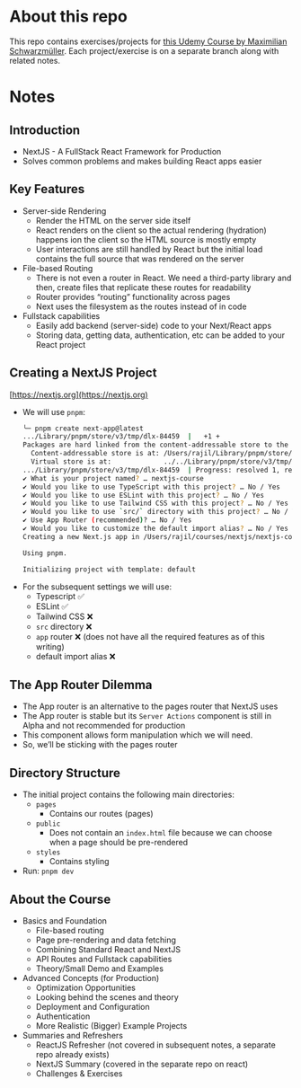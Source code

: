 # About this repo

This repo contains exercises/projects for [this Udemy Course by Maximilian Schwarzmüller](https://www.udemy.com/course/nextjs-react-the-complete-guide/). Each project/exercise is on a separate branch along with related notes.

# Notes

## Introduction

- NextJS - A FullStack React Framework for Production
- Solves common problems and makes building React apps easier

## Key Features

- Server-side Rendering
  - Render the HTML on the server side itself
  - React renders on the client so the actual rendering (hydration) happens ion the client so the HTML source is mostly empty
  - User interactions are still handled by React but the initial load contains the full source that was rendered on the server
- File-based Routing
  - There is not even a router in React. We need a third-party library and then, create files that replicate these routes for readability
  - Router provides “routing” functionality across pages
  - Next uses the filesystem as the routes instead of in code
- Fullstack capabilities
  - Easily add backend (server-side) code to your Next/React apps
  - Storing data, getting data, authentication, etc can be added to your React project

## Creating a NextJS Project

[https://nextjs.org](https://nextjs.org)

- We will use `pnpm`:
  ```bash
  ╰─ pnpm create next-app@latest
  .../Library/pnpm/store/v3/tmp/dlx-84459  |   +1 +
  Packages are hard linked from the content-addressable store to the virtual store.
    Content-addressable store is at: /Users/rajil/Library/pnpm/store/v3
    Virtual store is at:             ../../Library/pnpm/store/v3/tmp/dlx-84459/node_modules/.pnpm
  .../Library/pnpm/store/v3/tmp/dlx-84459  | Progress: resolved 1, reused 0, downloaded 1, added 1, done
  ✔ What is your project named? … nextjs-course
  ✔ Would you like to use TypeScript with this project? … No / Yes
  ✔ Would you like to use ESLint with this project? … No / Yes
  ✔ Would you like to use Tailwind CSS with this project? … No / Yes
  ✔ Would you like to use `src/` directory with this project? … No / Yes
  ✔ Use App Router (recommended)? … No / Yes
  ✔ Would you like to customize the default import alias? … No / Yes
  Creating a new Next.js app in /Users/rajil/courses/nextjs/nextjs-course.

  Using pnpm.

  Initializing project with template: default
  ```
- For the subsequent settings we will use:
  - Typescript ✅
  - ESLint ✅
  - Tailwind CSS ❌
  - `src` directory ❌
  - `app` router ❌ (does not have all the required features as of this writing)
  - default import alias ❌

## The App Router Dilemma

- The App router is an alternative to the pages router that NextJS uses
- The App router is stable but its `Server Actions` component is still in Alpha and not recommended for production
- This component allows form manipulation which we will need.
- So, we’ll be sticking with the pages router

## Directory Structure

- The initial project contains the following main directories:
  - `pages`
    - Contains our routes (pages)
  - `public`
    - Does not contain an `index.html` file because we can choose when a page should be pre-rendered
  - `styles`
    - Contains styling
- Run:
  `pnpm dev`

## About the Course

- Basics and Foundation
  - File-based routing
  - Page pre-rendering and data fetching
  - Combining Standard React and NextJS
  - API Routes and Fullstack capabilities
  - Theory/Small Demo and Examples
- Advanced Concepts (for Production)
  - Optimization Opportunities
  - Looking behind the scenes and theory
  - Deployment and Configuration
  - Authentication
  - More Realistic (Bigger) Example Projects
- Summaries and Refreshers
  - ReactJS Refresher (not covered in subsequent notes, a separate repo already exists)
  - NextJS Summary (covered in the separate repo on react)
  - Challenges & Exercises
